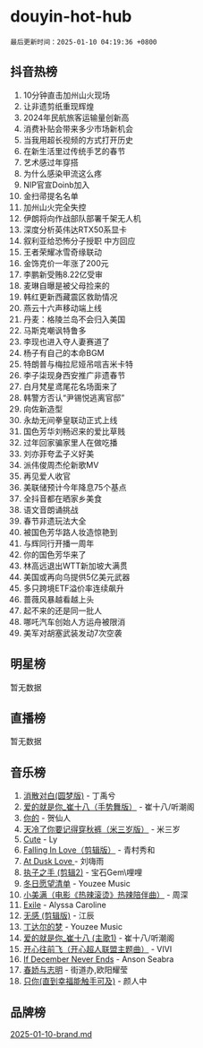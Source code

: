 # douyin-hot-hub

`最后更新时间：2025-01-10 04:19:36 +0800`

## 抖音热榜

1. 10分钟直击加州山火现场
1. 让非遗剪纸重现辉煌
1. 2024年民航旅客运输量创新高
1. 消费补贴会带来多少市场新机会
1. 当我用超长视频的方式打开历史
1. 在新生活里过传统手艺的春节
1. 艺术感过年穿搭
1. 为什么感染甲流这么疼
1. NIP官宣Doinb加入
1. 金扫帚提名名单
1. 加州山火完全失控
1. 伊朗将向作战部队部署千架无人机
1. 深度分析英伟达RTX50系显卡
1. 叙利亚给恐怖分子授职 中方回应
1. 王者荣耀冰雪奇缘联动
1. 金饰克价一年涨了200元
1. 李鹏新受贿8.22亿受审
1. 麦琳自曝是被父母捡来的
1. 韩红更新西藏震区救助情况
1. 燕云十六声移动端上线
1. 丹麦：格陵兰岛不会归入美国
1. 马斯克嘲讽特鲁多
1. 李现也进入夺人妻赛道了
1. 杨子有自己的本命BGM
1. 特朗普与梅拉尼娅吊唁吉米卡特
1. 李子柒现身西安推广非遗春节
1. 白月梵星鸢尾花名场面来了
1. 韩警方否认“尹锡悦逃离官邸”
1. 向佐新造型
1. 永劫无间拳皇联动正式上线
1. 国色芳华刘畅迟来的爱比草贱
1. 过年回家骗家里人在做吃播
1. 刘亦菲夸孟子义好美
1. 派伟俊周杰伦新歌MV
1. 再见爱人收官
1. 美联储预计今年降息75个基点
1. 全抖音都在晒家乡美食
1. 语文音朗诵挑战
1. 春节非遗玩法大全
1. 被国色芳华路人妆造惊艳到
1. 与辉同行开播一周年
1. 你的国色芳华来了
1. 林高远退出WTT新加坡大满贯
1. 美国或再向乌提供5亿美元武器
1. 多只跨境ETF溢价率连续飙升
1. 蔷薇风暴越看越上头
1. 起不来的还是同一批人
1. 哪吒汽车创始人方运舟被限消
1. 美军对胡塞武装发动7次空袭

## 明星榜

暂无数据

## 直播榜

暂无数据

## 音乐榜

1. [消散对白(圆梦版)](https://sf5-hl-cdn-tos.douyinstatic.com/obj/tos-cn-ve-2774/og4jB5I5IizzoZVAAAzWgBMAsMDWoArfwBOiFs) - 丁禹兮
1. [爱的就是你_崔十八（手势舞版）](https://sf5-hl-cdn-tos.douyinstatic.com/obj/tos-cn-ve-2774/oApB2AigNyB4sTw7JhBOikMAf0oDJzMWBuIrgm) - 崔十八/听潮阁
1. [你的](https://sf5-hl-cdn-tos.douyinstatic.com/obj/tos-cn-ve-2774/oYuIeKf42jB7sEV6B2upMdpYAgfrQWj0FeRegh) - 贺仙人
1. [天冷了你要记得穿秋裤（米三岁版）](https://sf5-hl-cdn-tos.douyinstatic.com/obj/tos-cn-ve-2774/oQlIwVIDWiZ6BQilAorS7MA0AgCkQDvcZAdm1) - 米三岁
1. [Cute](https://sf5-hl-cdn-tos.douyinstatic.com/obj/tos-cn-ve-2774/o4IbIzHWKAAB4wsS5qMBRiiAlEBGTpQRNfFvuo) - Ly
1. [Falling In Love（剪辑版）](https://sf5-hl-cdn-tos.douyinstatic.com/obj/tos-cn-ve-2774/o8ajpA8zzgBPahbBIO8AcKGBLJezFCRd1wfP9f) - 青村秀和
1. [ At Dusk  Love ](https://sf5-hl-cdn-tos.douyinstatic.com/obj/tos-cn-ve-2774/o8CrpCf5CaYgI4ZrtQgMQAFEfuGqNnRSDQAPBc) - 刘嗨雨
1. [执子之手 (剪辑2)](https://sf3-cdn-tos.douyinstatic.com/obj/tos-cn-ve-2774/oUoZLQjCc31XzqsBnBQUNgeKtYPBcgbFDwtfcu) - 宝石Gem\哩哩
1. [冬日愿望清单](https://sf5-hl-cdn-tos.douyinstatic.com/obj/tos-cn-ve-2774/oIIgUOeamCFCVAzxN6MFRLIBlLGpUqQxeeHrLE) - Youzee Music
1. [小美满（电影《热辣滚烫》热辣陪伴曲）](https://sf5-hl-cdn-tos.douyinstatic.com/obj/tos-cn-ve-2774/o0GAn2lSgfZIDUgtevCGDQYnFg4CwnrBaxbTZL) - 周深
1. [Exile](https://sf5-hl-cdn-tos.douyinstatic.com/obj/tos-cn-ve-2774/oYj4gAQTknKE3WW0Je8KGmQ7z1cA4FefwtbufD) - Alyssa Caroline
1. [无感 (剪辑版)](https://sf5-hl-cdn-tos.douyinstatic.com/obj/tos-cn-ve-2774/o0eIsUzJBDlQaQFC5OFlgbMEZC1TFYBftOBn6p) - 江辰
1. [丁达尔的梦](https://sf5-hl-cdn-tos.douyinstatic.com/obj/tos-cn-ve-2774/oMU3WirUZBVQkAC9ccG5P2IQirziZM2RTInUY) - Youzee Music
1. [爱的就是你_崔十八 (主歌1)](https://sf3-cdn-tos.douyinstatic.com/obj/tos-cn-ve-2774/oI5BO5DhFZ6UTcNCnZaOCBLtZ7WIMQGfgnXf5E) - 崔十八/听潮阁
1. [开心往前飞（开心超人联盟主题曲）](https://sf5-hl-cdn-tos.douyinstatic.com/obj/tos-cn-ve-2774/9d8fb7c82cf1421fb93a9fe925275e0a) - VIVI
1. [If December Never Ends](https://sf5-hl-cdn-tos.douyinstatic.com/obj/tos-cn-ve-2774/oY1IQMoTgCFIBg8RZifyqlBBt1UFgitTYmxeOS) - Anson Seabra
1. [春娇与志明](https://sf5-hl-cdn-tos.douyinstatic.com/obj/tos-cn-ve-2774/e530d8fceb7044b39707d7f9ff54add1) - 街道办,欧阳耀莹
1. [只你(直到幸福能触手可及)](https://sf5-hl-cdn-tos.douyinstatic.com/obj/tos-cn-ve-2774/o0lBkRDzFTeaVSUz3ZZSCBVtZ5DIMQGfgmEAuE) - 颜人中

## 品牌榜

[2025-01-10-brand.md](2025-01-10-brand.md)
